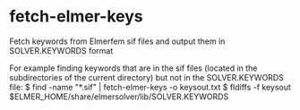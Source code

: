 # fetch-elmer-keys
Fetch keywords from Elmerfem sif files and output them in SOLVER.KEYWORDS format

For example finding keywords that are in the sif files (located in the subdirectories of the current directory) but not in the SOLVER.KEYWORDS file:
$ find -name "*.sif" | fetch-elmer-keys -o keysout.txt
$ fldiffs -f keysout $ELMER_HOME/share/elmersolver/lib/SOLVER.KEYWORDS
